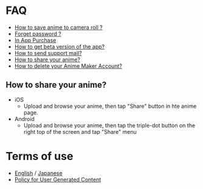 # FAQ
- [How to save anime to camera roll ?](https://kenmaz.github.io/animemaker-help/save-to-cameraroll)
- [Forget password ?](https://kenmaz.github.io/animemaker-help/password-reminder)
- [In App Purchase](https://kenmaz.github.io/animemaker-help/iap)
- [How to get beta version of the app?](https://support.google.com/googleplay/answer/7003180?hl=en)
- [How to send support mail?](https://kenmaz.github.io/animemaker-help/support_mail)
- [How to share your anime?](#how-to-share-your-anime)
- [How to delete your Anime Maker Account?](#delete-account)

## How to share your anime?
- iOS
  - Upload and browse your anime, then tap "Share" button in hte anime page.
- Android
  - Upload and browse your anime, then tap the triple-dot button on the right top of the screen and tap "Share" menu 

# Terms of use
- [English](https://anime.kenmaz.net/term_en.html) / [Japanese](https://anime.kenmaz.net/term_ja.html)
- [Policy for User Generated Content](https://kenmaz.github.io/animemaker-help/ugc) 

